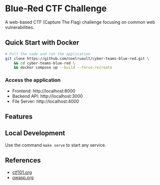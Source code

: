 # Blue-Red CTF Challenge

A web-based CTF (Capture The Flag) challenge focusing on common web vulnerabilities.

## Quick Start with Docker

```bash
# Pull the code and run the application
git clone https://github.com/noelruault/cyber-teams-blue-red.git \
    && cd cyber-teams-blue-red \
    && docker compose up --build --force-recreate
```

### Access the application

- Frontend: http://localhost:8000
- Backend API: http://localhost:3000
- File Server: http://localhost:4000

## Features

## Local Development

Use the command `make serve` to start any service.

## References

- [ctf101.org](https://ctf101.org/web-exploitation/overview/)
- [owasp.org](https://owasp.org/www-community/attacks/)
